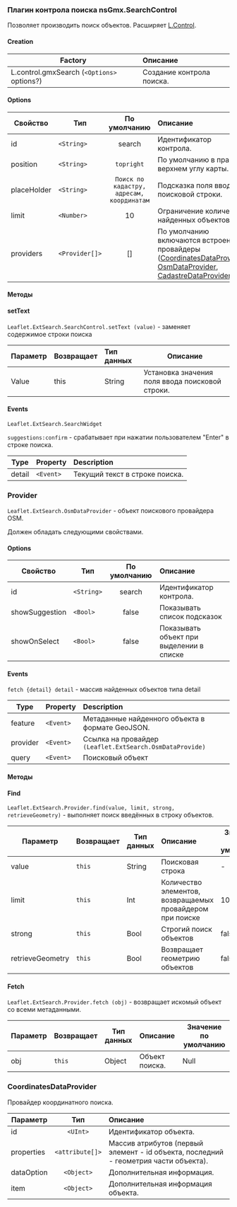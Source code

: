 ### Плагин контрола поиска nsGmx.SearchControl
Позволяет производить поиск объектов. Расширяет [L.Control](http://leafletjs.com/reference.html#control).

#### Creation

| Factory | Описание |
|---------|:---------|
| L.control.gmxSearch (`<Options>` options?) | Создание контрола поиска. |

#### Options

| Свойство | Тип | По умолчанию | Описание |
|----------|-----|:------------:|:---------|
| id | `<String>` | search | Идентификатор контрола. |
|position | `<String>` | `topright` | По умолчанию в правом верхнем углу карты. |
| placeHolder | `<String>` | `Поиск по кадастру, адресам, координатам` | Подсказка поля ввода поисковой строки. |
| limit | `<Number>` | 10 | Ограничение количества найденных объектов. |
| providers | `<Provider[]>` | [] | По умолчанию включаются встроенные провайдеры ([CoordinatesDataProvider](#CoordinatesDataProvider), [OsmDataProvider](#OsmDataProvider), [CadastreDataProvider](#CadastreDataProvider)). |

#### Методы

#### setText

`Leaflet.ExtSearch.SearchControl.setText (value)` - заменяет  содержимое строки поиска

| Параметр | Возвращает | Тип данных | Описание |  
|----------|------------|:-----------|----------|
| Value | this | String | Установка значения поля ввода поисковой строки.|

#### Events

`Leaflet.ExtSearch.SearchWidget`

`suggestions:confirm` - срабатывает при нажатии пользователем "Enter" в строке поиска.

| Type | Property | Description |
| ---- | -------- |:------------|
| detail | `<Event>` | Текущий текст в строке поиска. |

### Provider

`Leaflet.ExtSearch.OsmDataProvider` - объект поискового провайдера OSM.

Должен обладать следующими свойствами.
#### Options

| Свойство | Тип | По умолчанию | Описание |
|----------|-----|:------------:|:-----------
| id| `<String>` | search | Идентификатор контрола. |
| showSuggestion | `<Bool>` | false | Показывать список подсказок |
| showOnSelect | `<Bool>` | false | Показывать объект при выделении в списке |

#### Events

`fetch {detail} detail` - массив найденных объектов типа detail

| Type | Property | Description |
| ---- | -------- |:-----------|
| feature | `<Event>` |Метаданные найденного объекта в формате GeoJSON. |
| provider | `<Event>` | Ссылка на провайдер `(Leaflet.ExtSearch.OsmDataProvide)` |
| query | `<Event>` | Поисковый объект |


#### Методы

#### Find
`Leaflet.ExtSearch.Provider.find(value, limit, strong, retrieveGeometry)` - выполняет поиск введённых в строку объектов.

| Параметр | Возвращает | Тип данных | Описание | Значение по умолчанию |
|----------|------------|------------|:---------|-----------------------|
| value | `this` | String | Поисковая строка | - |
| limit | `this` | Int | Количество элементов, возвращаемых провайдером при поиске | 10 |
| strong | `this` | Bool | Строгий поиск объектов | false |
| retrieveGeometry | `this` | Bool | Возвращает геометрию объектов | false |

#### Fetch
`Leaflet.ExtSearch.Provider.fetch (obj)` - возвращает искомый объект со всеми метаданными.

| Параметр | Возвращает | Тип данных | Описание | Значение по умолчанию |
|----------|------------|------------|:---------|-----------------------|
| obj | `this` | Object | Объект поиска. | Null |


### CoordinatesDataProvider

Провайдер координатного поиска.

| Параметр | Тип | Описание |
|--------|:---:|:-----------|
| id | `<UInt>` | Идентификатор объекта. |
| properties | `<attribute[]>` | Массив атрибутов (первый элемент - id объекта, последний - геометрия части объекта). |
| dataOption | `<Object>` | Дополнительная информация. |
| item | `<Object>` | Дополнительная информация объекта. |
